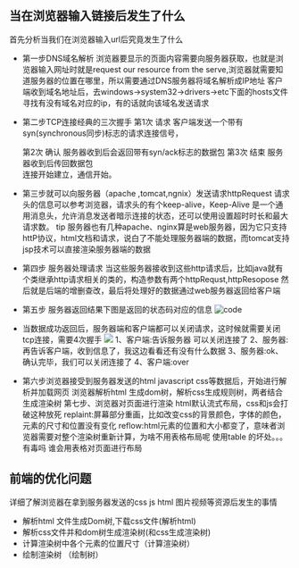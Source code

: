 ## 当在浏览器输入链接后发生了什么
首先分析当我们在浏览器输入url后究竟发生了什么
- 第一步DNS域名解析
  浏览器要显示的页面内容需要向服务器获取，也就是浏览器输入网址时就是request our resource from the serve,浏览器就需要知道服务器的位置在哪里，所以需要通过DNS服务器将域名解析成IP地址
  客户端收到域名地址后，去windows->system32->drivers->etc下面的hosts文件寻找有没有域名对应的ip，有的话就向该域名发送请求
- 第二步TCP连接经典的三次握手
  第1次 请求 客户端发送一个带有syn(synchronous同步)标志的请求连接信号，

  第2次 确认 服务器收到后会返回带有syn/ack标志的数据包
  第3次 结束 服务器收到后传回数据包    
  连接开始建立，通信开始。
- 第三步就可以向服务器（apache ,tomcat,ngnix）发送请求httpRequest
  请求头的信息可以参考浏览器，请求头的有个keep-alive，Keep-Alive 是一个通用消息头，允许消息发送者暗示连接的状态，还可以使用设置超时时长和最大请求​​数。
  tip 服务器也有几种apache、nginx算是web服务器，因为它只支持httP协议，html文档和请求，说白了不能处理服务器端的数据，而tomcat支持jsp技术可以直接渲染服务器端的数据
- 第四步 服务器处理请求
  当这些服务器接收到这些http请求后，比如java就有个类继承http请求相关的类的，构造参数有两个httpRequst,httpResopose 然后就是后端的增删查改，最后将处理好的数据通过web服务器返回给客户端
- 第五步
  服务器返回结果下图是返回的状态码对应的信息
  ![code](https://segmentfault.com/img/bVYQcs)
- 当数据成功返回后，服务器端和客户端都可以关闭请求，这时候就需要关闭tcp连接，需要4次握手
![](https://segmentfault.com/img/bVYQci)
 1、客户端:告诉服务器 可以关闭连接了
 2、服务器:再告诉客户端，收到信息了，我这边看看还有没有什么数据
 3、服务器:ok、确认完毕，我们可以关闭连接了
 4、客户端:over
- 第六步浏览器接受到服务器发送的html javascript css等数据后，开始进行解析并加载网页
浏览器解析html 生成dom树，解析css生成规则树，两者结合生成渲染树
第七步、浏览器对页面进行渲染
html默认流式布局，css和js会打破这种放死
replaint:屏幕部分重画，比如改变css的背景颜色，字体的颜色，元素的尺寸和位置没有变化
reflow:html元素的位置和大小都变了，意味者浏览器需要对整个渲染树重新计算，为啥不用表格布局呢
使用table 的坏处。。。有毒吗 谁会用表格对页面进行布局

## 前端的优化问题
 详细了解浏览器在拿到服务器发送的css js html 图片视频等资源后发生的事情
 - 解析html 文件生成Dom树,下载css文件(解析html)
 - 解析css文件并和dom树生成渲染树(和css生成渲染树)
 - 计算渲染树中各个元素的位置尺寸（计算渲染树）
 - 绘制渲染树 （绘制树）

